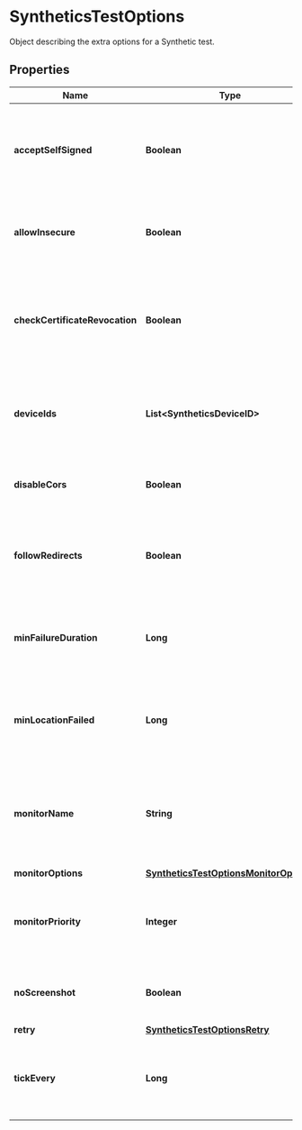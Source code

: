 # SyntheticsTestOptions

Object describing the extra options for a Synthetic test.

## Properties

| Name                           | Type                                                                              | Description                                                                                         | Notes      |
| ------------------------------ | --------------------------------------------------------------------------------- | --------------------------------------------------------------------------------------------------- | ---------- |
| **acceptSelfSigned**           | **Boolean**                                                                       | For SSL test, whether or not the test should allow self signed certificates.                        | [optional] |
| **allowInsecure**              | **Boolean**                                                                       | Allows loading insecure content for an HTTP request.                                                | [optional] |
| **checkCertificateRevocation** | **Boolean**                                                                       | For SSL test, whether or not the test should fail on revoked certificate in stapled OCSP.           | [optional] |
| **deviceIds**                  | **List&lt;SyntheticsDeviceID&gt;**                                                | For browser test, array with the different device IDs used to run the test.                         | [optional] |
| **disableCors**                | **Boolean**                                                                       | Whether or not to disable CORS mechanism.                                                           | [optional] |
| **followRedirects**            | **Boolean**                                                                       | For API HTTP test, whether or not the test should follow redirects.                                 | [optional] |
| **minFailureDuration**         | **Long**                                                                          | Minimum amount of time in failure required to trigger an alert.                                     | [optional] |
| **minLocationFailed**          | **Long**                                                                          | Minimum number of locations in failure required to trigger an alert.                                | [optional] |
| **monitorName**                | **String**                                                                        | The monitor name is used for the alert title as well as for all monitor dashboard widgets and SLOs. | [optional] |
| **monitorOptions**             | [**SyntheticsTestOptionsMonitorOptions**](SyntheticsTestOptionsMonitorOptions.md) |                                                                                                     | [optional] |
| **monitorPriority**            | **Integer**                                                                       | Integer from 1 (high) to 5 (low) indicating alert severity.                                         | [optional] |
| **noScreenshot**               | **Boolean**                                                                       | Prevents saving screenshots of the steps.                                                           | [optional] |
| **retry**                      | [**SyntheticsTestOptionsRetry**](SyntheticsTestOptionsRetry.md)                   |                                                                                                     | [optional] |
| **tickEvery**                  | **Long**                                                                          | The frequency at which to run the Synthetic test (in seconds).                                      | [optional] |
